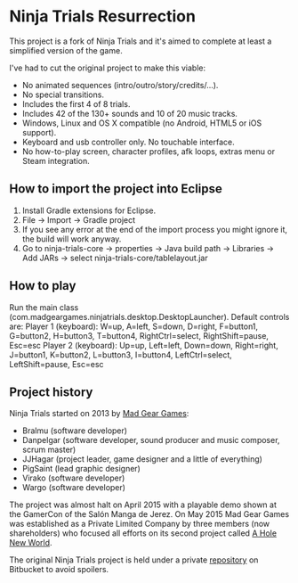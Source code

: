 Ninja Trials Resurrection
=========================

This project is a fork of Ninja Trials and it's aimed to complete at least a simplified version of the game.

I've had to cut the original project to make this viable:
 * No animated sequences (intro/outro/story/credits/...).
 * No special transitions.
 * Includes the first 4 of 8 trials.
 * Includes 42 of the 130+ sounds and 10 of 20 music tracks.
 * Windows, Linux and OS X compatible (no Android, HTML5 or iOS support).
 * Keyboard and usb controller only. No touchable interface.
 * No how-to-play screen, character profiles, afk loops, extras menu or Steam integration.

How to import the project into Eclipse
--------------------------------------

1. Install Gradle extensions for Eclipse.
2. File -> Import -> Gradle project
3. If you see any error at the end of the import process you might ignore it, the build will work anyway.
4. Go to ninja-trials-core -> properties -> Java build path -> Libraries -> Add JARs -> select ninja-trials-core/tablelayout.jar

How to play
-----------------------

Run the main class (com.madgeargames.ninjatrials.desktop.DesktopLauncher).
Default controls are:
Player 1 (keyboard): W=up, A=left, S=down, D=right, F=button1, G=button2, H=button3, T=button4, RightCtrl=select, RightShift=pause, Esc=esc
Player 2 (keyboard): Up=up, Left=left, Down=down, Right=right, J=button1, K=button2, L=button3, I=button4, LeftCtrl=select, LeftShift=pause, Esc=esc

Project history
---------------

Ninja Trials started on 2013 by [Mad Gear Games](http://madgeargames.com):

 * Bralmu (software developer)
 * Danpelgar (software developer, sound producer and music composer, scrum master)
 * JJHagar (project leader, game designer and a little of everything)
 * PigSaint (lead graphic designer)
 * Virako (software developer)
 * Wargo (software developer)

The project was almost halt on April 2015 with a playable demo shown at the GamerCon of the Salón Manga de Jerez. On May 2015 Mad Gear Games was established as a Private Limited Company by three members (now shareholders) who focused all efforts on its second project called [A Hole New World](http://madgeargames.com/ahnw/).

The original Ninja Trials project is held under a private [repository](https://bitbucket.org/virako/ninjatrials) on Bitbucket to avoid spoilers. 
